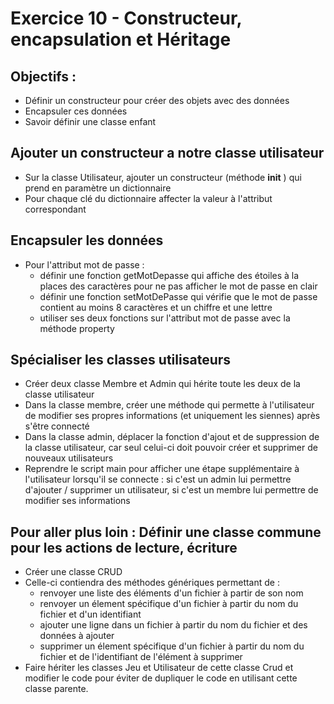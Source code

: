 # Exercice 10 - Constructeur, encapsulation et Héritage

## Objectifs : 
* Définir un constructeur pour créer des objets avec des données 
* Encapsuler ces données
* Savoir définir une classe enfant 

## Ajouter un constructeur a notre classe utilisateur

* Sur la classe Utilisateur, ajouter un constructeur (méthode __init__ ) qui prend en paramètre un dictionnaire
* Pour chaque clé du dictionnaire affecter la valeur à l'attribut correspondant

## Encapsuler les données

* Pour l'attribut mot de passe : 
    * définir une fonction getMotDepasse qui affiche des étoiles à la places des caractères pour ne pas afficher le mot de passe en clair
    * définir une fonction setMotDePasse qui vérifie que le mot de passe contient au moins 8 caractères et un chiffre et une lettre
    * utiliser ses deux fonctions sur l'attribut mot de passe avec la méthode property

## Spécialiser les classes utilisateurs
* Créer deux classe Membre et Admin qui hérite toute les deux de la classe utilisateur
* Dans la classe membre, créer une méthode qui permette à l'utilisateur de modifier ses propres informations (et uniquement les siennes) après s'être connecté
* Dans la classe admin, déplacer la fonction d'ajout et de suppression de la classe utilisateur, car seul celui-ci doit pouvoir créer et supprimer de nouveaux utilisateurs
* Reprendre le script main pour afficher une étape supplémentaire à l'utilisateur lorsqu'il se connecte : si c'est un admin lui permettre d'ajouter / supprimer un utilisateur, si c'est un membre lui permettre de modifier ses informations

## Pour aller plus loin : Définir une classe commune pour les actions de lecture, écriture

* Créer une classe CRUD 
* Celle-ci contiendra des méthodes génériques permettant de : 
    * renvoyer une liste des éléments d'un fichier à partir de son nom
    * renvoyer un élement spécifique d'un fichier à partir du nom du fichier et d'un identifiant
    * ajouter une ligne dans un fichier à partir du nom du fichier et des données à ajouter
    * supprimer un élement spécifique d'un fichier à partir du nom du fichier et de l'identifiant de l'élément à supprimer
* Faire hériter les classes Jeu et Utilisateur de cette classe Crud et modifier le code pour éviter de dupliquer le code en utilisant cette classe parente.

